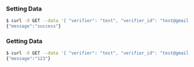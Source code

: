 ### Setting Data
```sh
$ curl -X GET --data '{ "verifier": "test", "verifier_id": "test@gmail.com", "data": "123", "signature": "SignatureHexString" }' localhost:5051/set
{"message":"success"}
```

### Getting Data
```sh
$ curl -X GET --data '{ "verifier": "test", "verifier_id": "test@gmail.com" }' localhost:5051/get
{"message":"123"}
```
